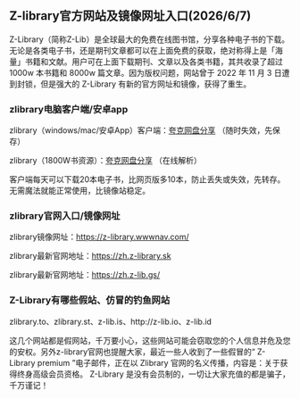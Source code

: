 <h2>Z-library官方网站及镜像网址入口(2026/6/7)</h2>
<p>Z-Library（简称Z-Lib）是全球最大的免费在线图书馆，分享各种电子书的下载。无论是各类电子书，还是期刊文章都可以在上面免费的获取，绝对称得上是「海量」书籍和文献。用户可在上面下载期刊、文章以及各类书籍，其共收录了超过 1000w 本书籍和 8000w 篇文章。因为版权问题，网站曾于 2022 年 11 月 3 日遭到封锁，但是强大的 Z-Library 有新的官方网址和镜像，获得了重生。</p>
<h3><strong>zlibrary电脑客户端/安卓app</strong></h3>
<p>zlibrary（windows/mac/安卓App）客户端：<a href="https://pan.quark.cn/s/3231f196278d">夸克网盘分享</a> （随时失效，先保存）</p>
<p>zlibrary（1800W书资源）：<a href="https://pan.quark.cn/s/ac1318dfbd92">夸克网盘分享</a> （在线解析）</p>
<p>客户端每天可以下载20本电子书，比网页版多10本，防止丢失或失效，先转存。无需魔法就能正常使用，比镜像站稳定。</p>
<h3><strong>zlibrary官网入口/镜像网址</strong></h3>
<p>zlibrary镜像网址：<a href="https://z-library.wwwnav.com/">https://z-library.wwwnav.com/</a></p>
<p>zlibrary最新官网地址：<a href="https://zh.z-library.sk/">https://zh.z-library.sk</a></p>
<p>zlibrary最新官网地址：<a href="https://zh.z-lib.gs/">https://zh.z-lib.gs/</a></p>
<h3><strong>Z-Library有哪些假站、仿冒的钓鱼网站</strong></h3>
<p>zlibrary.to、zlibrary.st、z-lib.is、http://z-lib.io、z-lib.id</p>
<p>这几个网站都是假网站，千万要小心，这些网站可能会窃取您的个人信息并危及您的安权。另外z-library官网也提醒大家，最近一些人收到了一些假冒的“ Z-Library premium ”电子邮件，正在以 Zlibrary 官网的名义传播，内容是：关于获得终身高级会员资格。 Z-Library 是没有会员制的，一切让大家充值的都是骗子，千万谨记！</p>
